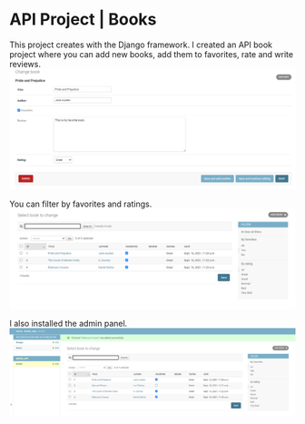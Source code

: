 # API Project | Books

This project creates with the Django framework. 
I created an API book project where you can add new books, add them to favorites, rate and write reviews. 
![Link](https://github.com/uzhegovaelena/books-api/blob/main/Book.PNG)

You can filter by favorites and ratings.  
![Link](https://github.com/uzhegovaelena/books-api/blob/main/Favorites.PNG)

I also installed the admin panel.
![Link](https://github.com/uzhegovaelena/books-api/blob/main/admin.PNG)
